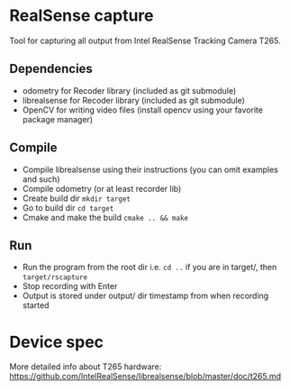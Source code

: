 # RealSense capture

Tool for capturing all output from Intel RealSense Tracking Camera T265.

## Dependencies

* odometry for Recoder library (included as git submodule) 
* librealsense for Recoder library (included as git submodule)
* OpenCV for writing video files (install opencv using your favorite package manager)

## Compile

* Compile librealsense using their instructions (you can omit examples and such)
* Compile odometry (or at least recorder lib)
* Create build dir `mkdir target`
* Go to build dir `cd target`
* Cmake and make the build `cmake .. && make`

## Run

* Run the program from the root dir i.e. `cd ..` if you are in target/, then `target/rscapture`
* Stop recording with Enter
* Output is stored under output/ dir timestamp from when recording started 

# Device spec

More detailed info about T265 hardware: https://github.com/IntelRealSense/librealsense/blob/master/doc/t265.md